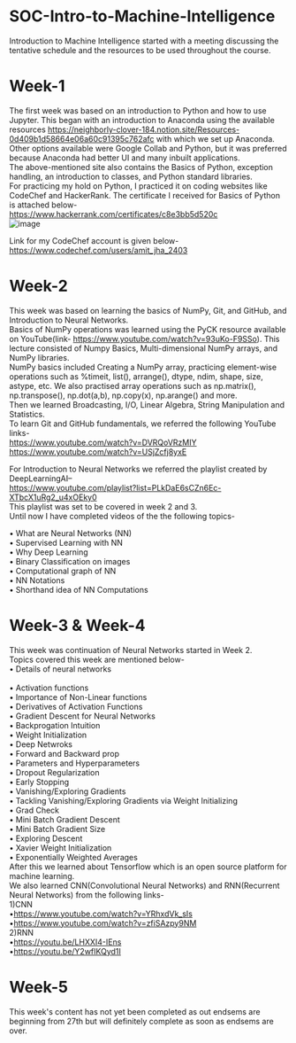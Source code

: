 # SOC-Intro-to-Machine-Intelligence
Introduction to Machine Intelligence started with a meeting discussing the tentative schedule and the resources to be used throughout the course. <br />
# Week-1
The first week was based on an introduction to Python and how to use Jupyter. This began with an introduction to Anaconda using the available resources https://neighborly-clover-184.notion.site/Resources-0d409b1d58664e06a60c91395c762afc with which we set up Anaconda. Other options available were Google Collab and Python, but it was preferred because Anaconda had better UI and many inbuilt applications. <br />
The above-mentioned site also contains the Basics of Python, exception handling, an introduction to classes, and Python standard libraries. <br />
For practicing my hold on Python, I practiced it on coding websites like CodeChef and HackerRank.
The certificate I received for Basics of Python is attached below-<br />
https://www.hackerrank.com/certificates/c8e3bb5d520c <br />
![image](https://user-images.githubusercontent.com/103212289/170549039-2f52b05d-6969-4dd4-9fa5-9557183b4665.png)

 
Link for my CodeChef account is given below- <br />
https://www.codechef.com/users/amit_jha_2403 <br />



# Week-2
This week was based on learning the basics of NumPy, Git, and GitHub, and Introduction to Neural Networks. <br />
Basics of NumPy operations was learned using the PyCK resource available on YouTube(link- https://www.youtube.com/watch?v=93uKo-F9SSo). This lecture consisted of Numpy Basics, Multi-dimensional NumPy arrays, and NumPy libraries. <br />
NumPy basics included Creating a NumPy array, practicing element-wise operations such as %timeit, list(), arrange(), dtype, ndim, shape, size, astype, etc. We also practised array operations such as np.matrix(), np.transpose(), np.dot(a,b), np.copy(x), np.arange() and more. <br />
Then we learned Broadcasting, I/O, Linear Algebra, String Manipulation and Statistics. <br />
To learn Git and GitHub fundamentals, we referred the following YouTube links- <br />
https://www.youtube.com/watch?v=DVRQoVRzMIY <br /> 
https://www.youtube.com/watch?v=USjZcfj8yxE <br />

For Introduction to Neural Networks we referred the playlist created by DeepLearningAI– <br />
https://www.youtube.com/playlist?list=PLkDaE6sCZn6Ec-XTbcX1uRg2_u4xOEky0 <br />
This playlist was set to be covered in week 2 and 3. <br />
Until now I have completed videos of the the following topics-<br />

•	What are Neural Networks (NN) <br />
•	Supervised Learning with NN <br />
•	Why Deep Learning <br />
•	Binary Classification on images <br />
•	Computational graph of NN<br />
•	NN Notations <br /> 
•	Shorthand idea of NN Computations <br />

# Week-3 & Week-4
This week was continuation of Neural Networks started in Week 2. <br />
Topics covered this week are mentioned below-<br />
• Details of neural networks<br />	
•	Activation functions<br />
•	Importance of Non-Linear functions <br />
•	Derivatives of Activation Functions<br />
•	Gradient Descent for Neural Networks <br /> 
• Backprogation Intuition<br />
•	Weight Initialization<br />
•	Deep Netwroks<br />
•	Forward and Backward prop<br />
•	Parameters and Hyperparameters<br />
•	Dropout Regularization<br />
•	Early Stopping<br />
•	Vanishing/Exploring Gradients <br />
•	Tackling Vanishing/Exploring Gradients via Weight Initializing <br />
•	Grad Check<br />
•	Mini Batch Gradient Descent<br />
•	Mini Batch Gradient Size<br />
•	Exploring Descent<br />
•	Xavier Weight Initialization<br />
•	Exponentially Weighted Averages<br />
After this we learned about Tensorflow which is an open source platform for machine learning. <br/>
We also learned CNN(Convolutional Neural Networks) and RNN(Recurrent Neural Networks) from the following links- <br />
1)CNN <br />
  •https://www.youtube.com/watch?v=YRhxdVk_sIs <br />
  •https://www.youtube.com/watch?v=zfiSAzpy9NM <br />
2)RNN <br />
  •https://youtu.be/LHXXI4-IEns <br />
  •https://youtu.be/Y2wfIKQyd1I <br />
 
 
# Week-5
This week's content has not yet been completed as out endsems are beginning from 27th but will definitely complete as soon as endsems are over.
 
